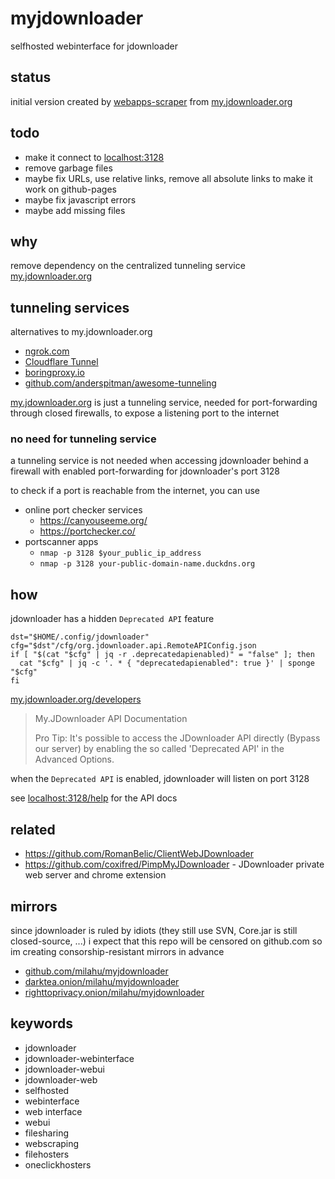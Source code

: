 # myjdownloader

selfhosted webinterface for jdownloader



## status

initial version created by [webapps-scraper](https://github.com/milahu/webapps-scraper)
from [my.jdownloader.org](https://my.jdownloader.org/)



## todo

- make it connect to [localhost:3128](http://localhost:3128/)
- remove garbage files
- maybe fix URLs, use relative links, remove all absolute links to make it work on github-pages
- maybe fix javascript errors
- maybe add missing files



## why

remove dependency on the centralized tunneling service
[my.jdownloader.org](https://my.jdownloader.org/)



## tunneling services

alternatives to my.jdownloader.org

- [ngrok.com](https://ngrok.com/)
- [Cloudflare Tunnel](https://developers.cloudflare.com/cloudflare-one/connections/connect-networks/)
- [boringproxy.io](https://boringproxy.io/)
- [github.com/anderspitman/awesome-tunneling](https://github.com/anderspitman/awesome-tunneling)

[my.jdownloader.org](https://my.jdownloader.org/)
is just a tunneling service,
needed for port-forwarding through closed firewalls,
to expose a listening port to the internet



### no need for tunneling service

a tunneling service is not needed when accessing jdownloader
behind a firewall with enabled port-forwarding for jdownloader's port 3128

to check if a port is reachable from the internet, you can use

- online port checker services
  - https://canyouseeme.org/
  - https://portchecker.co/
- portscanner apps
  - `nmap -p 3128 $your_public_ip_address`
  - `nmap -p 3128 your-public-domain-name.duckdns.org`



## how

jdownloader has a hidden `Deprecated API` feature

```
dst="$HOME/.config/jdownloader"
cfg="$dst"/cfg/org.jdownloader.api.RemoteAPIConfig.json
if [ "$(cat "$cfg" | jq -r .deprecatedapienabled)" = "false" ]; then
  cat "$cfg" | jq -c '. * { "deprecatedapienabled": true }' | sponge "$cfg"
fi
```

[my.jdownloader.org/developers](https://my.jdownloader.org/developers/)

<blockquote>

My.JDownloader API Documentation

Pro Tip: It's possible to access the JDownloader API directly (Bypass our server)
by enabling the so called 'Deprecated API' in the Advanced Options.

</blockquote>

when the `Deprecated API` is enabled,
jdownloader will listen on port 3128

see [localhost:3128/help](http://localhost:3128/help) for the API docs



## related

- https://github.com/RomanBelic/ClientWebJDownloader
- https://github.com/coxifred/PimpMyJDownloader - JDownloader private web server and chrome extension



## mirrors

since jdownloader is ruled by idiots (they still use SVN, Core.jar is still closed-source, ...)
i expect that this repo will be censored on github.com
so im creating consorship-resistant mirrors in advance

- [github.com/milahu/myjdownloader](https://github.com/milahu/myjdownloader)
- [darktea.onion/milahu/myjdownloader](http://it7otdanqu7ktntxzm427cba6i53w6wlanlh23v5i3siqmos47pzhvyd.onion/milahu/myjdownloader)
- [righttoprivacy.onion/milahu/myjdownloader](http://gg6zxtreajiijztyy5g6bt5o6l3qu32nrg7eulyemlhxwwl6enk6ghad.onion/milahu/myjdownloader)



## keywords

- jdownloader
- jdownloader-webinterface
- jdownloader-webui
- jdownloader-web
- selfhosted
- webinterface
- web interface
- webui
- filesharing
- webscraping
- filehosters
- oneclickhosters
